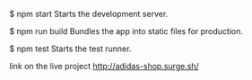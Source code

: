 $ npm start
    Starts the development server.

$ npm run build
    Bundles the app into static files for production.

$ npm test
    Starts the test runner.


link on the live project http://adidas-shop.surge.sh/  
